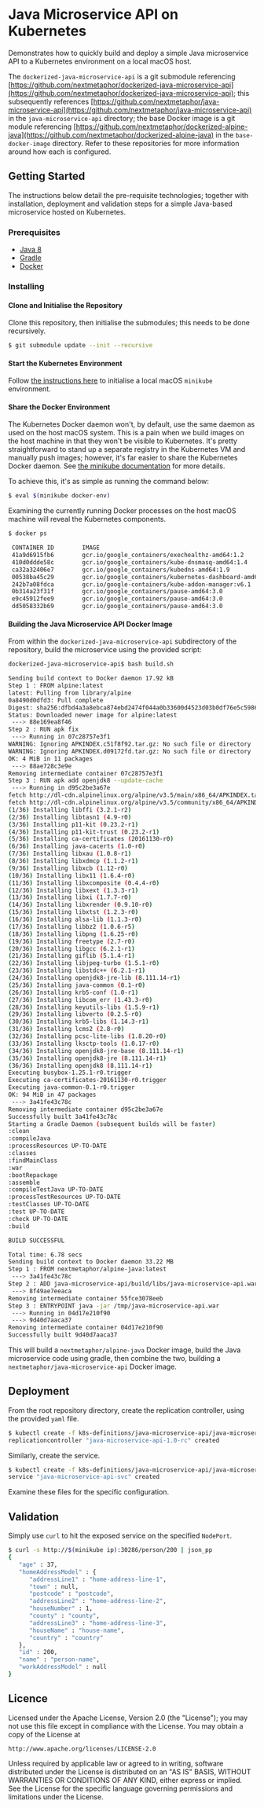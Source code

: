 # Java Microservice API on Kubernetes
Demonstrates how to quickly build and deploy a simple Java microservice API to a Kubernetes environment on a local macOS host. 

The `dockerized-java-microservice-api` is a git submodule referencing [https://github.com/nextmetaphor/dockerized-java-microservice-api](https://github.com/nextmetaphor/dockerized-java-microservice-api); this subsequently references [https://github.com/nextmetaphor/java-microservice-api](https://github.com/nextmetaphor/java-microservice-api) in the `java-microservice-api` directory; the base Docker image is a git module referencing [https://github.com/nextmetaphor/dockerized-alpine-java](https://github.com/nextmetaphor/dockerized-alpine-java) in the `base-docker-image` directory. Refer to these repositories for more information around how each is configured.

## Getting Started 
The instructions below detail the pre-requisite technologies; together with installation, deployment and validation steps for a simple Java-based microservice hosted on Kubernetes.

### Prerequisites
* [Java 8](http://www.oracle.com/technetwork/java/javase/downloads/jdk8-downloads-2133151.html)
* [Gradle](https://gradle.org/getting-started-gradle-java/#toggle-id-1)
* [Docker](https://www.docker.com/products/overview#/install_the_platform)

### Installing
#### Clone and Initialise the Repository
Clone this repository, then initialise the submodules; this needs to be done recursively.
```bash
$ git submodule update --init --recursive
```

#### Start the Kubernetes Environment
Follow [the instructions here](https://nextmetaphor.io/2017/01/19/local-kubernetes-on-macos/) to initialise a local macOS `minikube` environment.

#### Share the Docker Environment
The Kubernetes Docker daemon won't, by default, use the same daemon as used on the host macOS system. This is a pain when we build images on the host machine in that they won't be visible to Kubernetes. It's pretty straightforward to stand up a separate registry in the Kubernetes VM and manually push images; however, it's far easier to share the Kubernetes Docker daemon. See [the minikube documentation](https://github.com/kubernetes/minikube#reusing-the-docker-daemon) for more details.

To achieve this, it's as simple as running the command below:
 
 ```bash
 $ eval $(minikube docker-env)
 ```
 
 Examining the currently running Docker processes on the host macOS machine will reveal the Kubernetes components.
 ```bash
 $ docker ps
 
  CONTAINER ID        IMAGE                                                        COMMAND                  CREATED              STATUS              PORTS               NAMES
  41a9d6915fb6        gcr.io/google_containers/exechealthz-amd64:1.2               "/exechealthz '--c..."   About a minute ago   Up About a minute                       k8s_healthz.7bd33f3f_kube-dns-v20-m8zf8_kube-system_8dfb256b-de75-11e6-b7c8-62bffd1cd4e4_31548166
  410d0ddde58c        gcr.io/google_containers/kube-dnsmasq-amd64:1.4              "/usr/sbin/dnsmasq..."   About a minute ago   Up About a minute                       k8s_dnsmasq.a58c1183_kube-dns-v20-m8zf8_kube-system_8dfb256b-de75-11e6-b7c8-62bffd1cd4e4_d7accca6
  ca32a32406e7        gcr.io/google_containers/kubedns-amd64:1.9                   "/kube-dns --domai..."   About a minute ago   Up About a minute                       k8s_kubedns.4caf56e8_kube-dns-v20-m8zf8_kube-system_8dfb256b-de75-11e6-b7c8-62bffd1cd4e4_129d9bfc
  00538ba45c29        gcr.io/google_containers/kubernetes-dashboard-amd64:v1.5.1   "/dashboard --port..."   About a minute ago   Up About a minute                       k8s_kubernetes-dashboard.d34bda63_kubernetes-dashboard-qhnvf_kube-system_8de5f5b1-de75-11e6-b7c8-62bffd1cd4e4_591df4a3
  242b7a08fdca        gcr.io/google-containers/kube-addon-manager:v6.1             "/opt/kube-addons.sh"    About a minute ago   Up About a minute                       k8s_kube-addon-manager.96c28b3c_kube-addon-manager-minikube_kube-system_014fb8f91f3d52450a942179a984bc15_69b6061b
  0b314a23f31f        gcr.io/google_containers/pause-amd64:3.0                     "/pause"                 About a minute ago   Up About a minute                       k8s_POD.d8dbe16c_kube-addon-manager-minikube_kube-system_014fb8f91f3d52450a942179a984bc15_774cc089
  e9c45912fee9        gcr.io/google_containers/pause-amd64:3.0                     "/pause"                 About a minute ago   Up About a minute                       k8s_POD.a6b39ba7_kube-dns-v20-m8zf8_kube-system_8dfb256b-de75-11e6-b7c8-62bffd1cd4e4_70bc51f9
  dd5058332b69        gcr.io/google_containers/pause-amd64:3.0                     "/pause"                 About a minute ago   Up About a minute                       k8s_POD.2225036b_kubernetes-dashboard-qhnvf_kube-system_8de5f5b1-de75-11e6-b7c8-62bffd1cd4e4_8fea42cd
 ```

#### Building the Java Microservice API Docker Image
From within the `dockerized-java-microservice-api` subdirectory of the repository, build the microservice using the provided script:

```bash
dockerized-java-microservice-api$ bash build.sh 

Sending build context to Docker daemon 17.92 kB
Step 1 : FROM alpine:latest
latest: Pulling from library/alpine
0a8490d0dfd3: Pull complete 
Digest: sha256:dfbd4a3a8ebca874ebd2474f044a0b33600d4523d03b0df76e5c5986cb02d7e8
Status: Downloaded newer image for alpine:latest
 ---> 88e169ea8f46
Step 2 : RUN apk fix
 ---> Running in 07c28757e3f1
WARNING: Ignoring APKINDEX.c51f8f92.tar.gz: No such file or directory
WARNING: Ignoring APKINDEX.d09172fd.tar.gz: No such file or directory
OK: 4 MiB in 11 packages
 ---> 88ae728c3e9e
Removing intermediate container 07c28757e3f1
Step 3 : RUN apk add openjdk8 --update-cache
 ---> Running in d95c2be3a67e
fetch http://dl-cdn.alpinelinux.org/alpine/v3.5/main/x86_64/APKINDEX.tar.gz
fetch http://dl-cdn.alpinelinux.org/alpine/v3.5/community/x86_64/APKINDEX.tar.gz
(1/36) Installing libffi (3.2.1-r2)
(2/36) Installing libtasn1 (4.9-r0)
(3/36) Installing p11-kit (0.23.2-r1)
(4/36) Installing p11-kit-trust (0.23.2-r1)
(5/36) Installing ca-certificates (20161130-r0)
(6/36) Installing java-cacerts (1.0-r0)
(7/36) Installing libxau (1.0.8-r1)
(8/36) Installing libxdmcp (1.1.2-r1)
(9/36) Installing libxcb (1.12-r0)
(10/36) Installing libx11 (1.6.4-r0)
(11/36) Installing libxcomposite (0.4.4-r0)
(12/36) Installing libxext (1.3.3-r1)
(13/36) Installing libxi (1.7.7-r0)
(14/36) Installing libxrender (0.9.10-r0)
(15/36) Installing libxtst (1.2.3-r0)
(16/36) Installing alsa-lib (1.1.3-r0)
(17/36) Installing libbz2 (1.0.6-r5)
(18/36) Installing libpng (1.6.25-r0)
(19/36) Installing freetype (2.7-r0)
(20/36) Installing libgcc (6.2.1-r1)
(21/36) Installing giflib (5.1.4-r1)
(22/36) Installing libjpeg-turbo (1.5.1-r0)
(23/36) Installing libstdc++ (6.2.1-r1)
(24/36) Installing openjdk8-jre-lib (8.111.14-r1)
(25/36) Installing java-common (0.1-r0)
(26/36) Installing krb5-conf (1.0-r1)
(27/36) Installing libcom_err (1.43.3-r0)
(28/36) Installing keyutils-libs (1.5.9-r1)
(29/36) Installing libverto (0.2.5-r0)
(30/36) Installing krb5-libs (1.14.3-r1)
(31/36) Installing lcms2 (2.8-r0)
(32/36) Installing pcsc-lite-libs (1.8.20-r0)
(33/36) Installing lksctp-tools (1.0.17-r0)
(34/36) Installing openjdk8-jre-base (8.111.14-r1)
(35/36) Installing openjdk8-jre (8.111.14-r1)
(36/36) Installing openjdk8 (8.111.14-r1)
Executing busybox-1.25.1-r0.trigger
Executing ca-certificates-20161130-r0.trigger
Executing java-common-0.1-r0.trigger
OK: 94 MiB in 47 packages
 ---> 3a41fe43c78c
Removing intermediate container d95c2be3a67e
Successfully built 3a41fe43c78c
Starting a Gradle Daemon (subsequent builds will be faster)
:clean
:compileJava
:processResources UP-TO-DATE
:classes
:findMainClass
:war
:bootRepackage
:assemble
:compileTestJava UP-TO-DATE
:processTestResources UP-TO-DATE
:testClasses UP-TO-DATE
:test UP-TO-DATE
:check UP-TO-DATE
:build

BUILD SUCCESSFUL

Total time: 6.78 secs
Sending build context to Docker daemon 33.22 MB
Step 1 : FROM nextmetaphor/alpine-java:latest
 ---> 3a41fe43c78c
Step 2 : ADD java-microservice-api/build/libs/java-microservice-api.war /tmp/java-microservice-api.war
 ---> 8f49ae7eeaca
Removing intermediate container 55fce3078eeb
Step 3 : ENTRYPOINT java -jar /tmp/java-microservice-api.war
 ---> Running in 04d17e210f90
 ---> 9d40d7aaca37
Removing intermediate container 04d17e210f90
Successfully built 9d40d7aaca37
```

This will build a `nextmetaphor/alpine-java` Docker image, build the Java microservice code using gradle, then combine the two, building a `nextmetaphor/java-microservice-api` Docker image. 

## Deployment
From the root repository directory, create the replication controller, using the provided `yaml` file.
```bash
$ kubectl create -f k8s-definitions/java-microservice-api/java-microservice-api-1.0-rc.yaml
replicationcontroller "java-microservice-api-1.0-rc" created 
```
Similarly, create the service.
```bash
$ kubectl create -f k8s-definitions/java-microservice-api/java-microservice-api-svc.yml
service "java-microservice-api-svc" created
```
Examine these files for the specific configuration.

## Validation ##
Simply use `curl` to hit the exposed service on the specified `NodePort`.
```bash
$ curl -s http://$(minikube ip):30286/person/200 | json_pp
{
   "age" : 37,
   "homeAddressModel" : {
      "addressLine1" : "home-address-line-1",
      "town" : null,
      "postcode" : "postcode",
      "addressLine2" : "home-address-line-2",
      "houseNumber" : 1,
      "county" : "county",
      "addressLine3" : "home-address-line-3",
      "houseName" : "house-name",
      "country" : "country"
   },
   "id" : 200,
   "name" : "person-name",
   "workAddressModel" : null
}
```

## Licence ##
Licensed under the Apache License, Version 2.0 (the "License");
you may not use this file except in compliance with the License.
You may obtain a copy of the License at

    http://www.apache.org/licenses/LICENSE-2.0

Unless required by applicable law or agreed to in writing, software
distributed under the License is distributed on an "AS IS" BASIS,
WITHOUT WARRANTIES OR CONDITIONS OF ANY KIND, either express or implied.
See the License for the specific language governing permissions and
limitations under the License.
